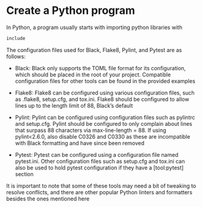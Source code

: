 # Create a Python program

In Python, a program usually starts with importing python libraries with

```py
include
```

The configuration files used for Black, Flake8, Pylint, and Pytest are as follows:

- Black: Black only supports the TOML file format for its configuration, which should be placed in the root of your project. Compatible configuration files for other tools can be found in the provided examples

- Flake8: Flake8 can be configured using various configuration files, such as .flake8, setup.cfg, and tox.ini. Flake8 should be configured to allow lines up to the length limit of 88, Black’s default

- Pylint: Pylint can be configured using configuration files such as pylintrc and setup.cfg. Pylint should be configured to only complain about lines that surpass 88 characters via max-line-length = 88. If using pylint<2.6.0, also disable C0326 and C0330 as these are incompatible with Black formatting and have since been removed

- Pytest: Pytest can be configured using a configuration file named pytest.ini. Other configuration files such as setup.cfg and tox.ini can also be used to hold pytest configuration if they have a [tool:pytest] section

It is important to note that some of these tools may need a bit of tweaking to resolve conflicts, and there are other popular Python linters and formatters besides the ones mentioned here
